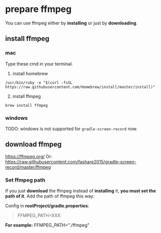 # prepare ffmpeg
You can use ffmpeg either by **installing** or just by **downloading**. 

## install ffmpeg
### mac
Type these cmd in your terminal.

1. install homebrew
```shell
/usr/bin/ruby -e "$(curl -fsSL https://raw.githubusercontent.com/Homebrew/install/master/install)"
```
2. install ffmpeg
```shell
brew install ffmpeg
```

### windows
TODO: windows is not supported for `gradle-screen-record` now.
<br/>

## download ffmpeg
https://ffmpeg.org/
Or:
https://raw.githubusercontent.com/fashare2015/gradle-screen-record/master/ffmpeg

### Set ffmpeg path
If you just **download** the ffmpeg instead of **installing** it, **you must set the path of it**.
Add the path of ffmpeg this way:

Config in **rootProject/gradle.properties**:
>FFMPEG_PATH=XXX

**For example:** 
FFMPEG_PATH="./ffmpeg"
<br/>
